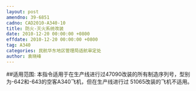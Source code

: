 ```yaml
---
layout: post
amendno: 39-6851
cadno: CAD2010-A340-10
title: 防火-灭火系统改装
date: 2010-12-20 00:00:00 +0800
effdate: 2010-12-20 00:00:00 +0800
tag: A340
categories: 民航华东地区管理局适航审定处
author: 袁晓峰
---
```


##适用范围:
本指令适用于在生产线进行过47090改装的所有制造序列号，型别为-642和-643的空客A340飞机，但在生产线进行过 51065改装的飞机不适用。

